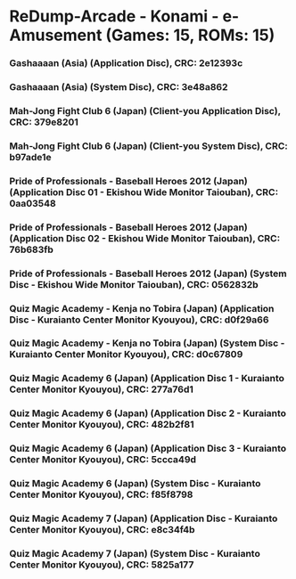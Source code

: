 # ReDump-Arcade - Konami - e-Amusement (Games: 15, ROMs: 15)
### Gashaaaan (Asia) (Application Disc), CRC: 2e12393c
### Gashaaaan (Asia) (System Disc), CRC: 3e48a862
### Mah-Jong Fight Club 6 (Japan) (Client-you Application Disc), CRC: 379e8201
### Mah-Jong Fight Club 6 (Japan) (Client-you System Disc), CRC: b97ade1e
### Pride of Professionals - Baseball Heroes 2012 (Japan) (Application Disc 01 - Ekishou Wide Monitor Taiouban), CRC: 0aa03548
### Pride of Professionals - Baseball Heroes 2012 (Japan) (Application Disc 02 - Ekishou Wide Monitor Taiouban), CRC: 76b683fb
### Pride of Professionals - Baseball Heroes 2012 (Japan) (System Disc - Ekishou Wide Monitor Taiouban), CRC: 0562832b
### Quiz Magic Academy - Kenja no Tobira (Japan) (Application Disc - Kuraianto Center Monitor Kyouyou), CRC: d0f29a66
### Quiz Magic Academy - Kenja no Tobira (Japan) (System Disc - Kuraianto Center Monitor Kyouyou), CRC: d0c67809
### Quiz Magic Academy 6 (Japan) (Application Disc 1 - Kuraianto Center Monitor Kyouyou), CRC: 277a76d1
### Quiz Magic Academy 6 (Japan) (Application Disc 2 - Kuraianto Center Monitor Kyouyou), CRC: 482b2f81
### Quiz Magic Academy 6 (Japan) (Application Disc 3 - Kuraianto Center Monitor Kyouyou), CRC: 5ccca49d
### Quiz Magic Academy 6 (Japan) (System Disc - Kuraianto Center Monitor Kyouyou), CRC: f85f8798
### Quiz Magic Academy 7 (Japan) (Application Disc - Kuraianto Center Monitor Kyouyou), CRC: e8c34f4b
### Quiz Magic Academy 7 (Japan) (System Disc - Kuraianto Center Monitor Kyouyou), CRC: 5825a177
